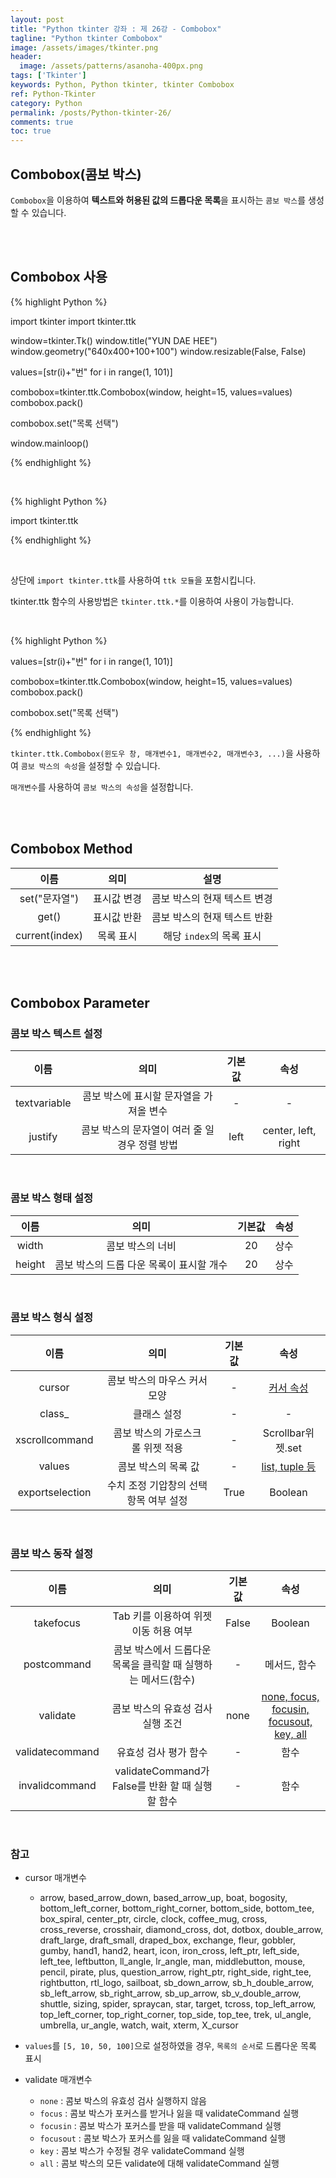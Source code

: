 ```yaml
---
layout: post
title: "Python tkinter 강좌 : 제 26강 - Combobox"
tagline: "Python tkinter Combobox"
image: /assets/images/tkinter.png
header:
  image: /assets/patterns/asanoha-400px.png
tags: ['Tkinter']
keywords: Python, Python tkinter, tkinter Combobox
ref: Python-Tkinter
category: Python
permalink: /posts/Python-tkinter-26/
comments: true
toc: true
---
```


## Combobox(콤보 박스)

`Combobox`을 이용하여 **텍스트와 허용된 값의 드롭다운 목록**을 표시하는 `콤보 박스`를 생성할 수 있습니다.

<br>
<br>

## Combobox 사용

{% highlight Python %}

import tkinter
import tkinter.ttk

window=tkinter.Tk()
window.title("YUN DAE HEE")
window.geometry("640x400+100+100")
window.resizable(False, False)

values=[str(i)+"번" for i in range(1, 101)] 

combobox=tkinter.ttk.Combobox(window, height=15, values=values)
combobox.pack()

combobox.set("목록 선택")

window.mainloop()

{% endhighlight %}

<br>

{% highlight Python %}

import tkinter.ttk

{% endhighlight %}

<br>

상단에 `import tkinter.ttk`를 사용하여 `ttk 모듈`을 포함시킵니다.

tkinter.ttk 함수의 사용방법은 `tkinter.ttk.*`를 이용하여 사용이 가능합니다.

<br>

{% highlight Python %}

values=[str(i)+"번" for i in range(1, 101)] 

combobox=tkinter.ttk.Combobox(window, height=15, values=values)
combobox.pack()

combobox.set("목록 선택")

{% endhighlight %}

`tkinter.ttk.Combobox(윈도우 창, 매개변수1, 매개변수2, 매개변수3, ...)`을 사용하여 `콤보 박스의 속성`을 설정할 수 있습니다.

`매개변수`를 사용하여 `콤보 박스의 속성`을 설정합니다.

<br>
<br>

## Combobox Method

|              이름              |       의미       |                       설명                      |
|:------------------------------:|:----------------:|:-----------------------------------------------:|
|     set("문자열")    |    표시값 변경 |       콤보 박스의 현재 텍스트 변경       |
|     get()    |    표시값 반환 |       콤보 박스의 현재 텍스트 반환       |
| current(index) |    목록 표시   | 해당 `index`의 목록 표시 |

<br>
<br>

## Combobox Parameter

### 콤보 박스 텍스트 설정

|      이름      |               의미               |      기본값      |                    속성                    |
|:--------------:|:--------------------------------:|:----------------:|:------------------------------------------:|
| textvariable | 콤보 박스에 표시할 문자열을 가져올 변수 | - | - |
| justify | 콤보 박스의 문자열이 여러 줄 일 경우 정렬 방법 | left | center, left, right |

<br>

### 콤보 박스 형태 설정

|      이름      |               의미               |      기본값      |                    속성                    |
|:--------------:|:--------------------------------:|:----------------:|:------------------------------------------:|
| width | 콤보 박스의 너비 | 20 | 상수 |
| height | 콤보 박스의 드롭 다운 목록이 표시할 개수 | 20 | 상수 |

<br>

### 콤보 박스 형식 설정

|   이름   |                           의미                          |     기본값    |                                          속성                                          |
|:--------:|:-------------------------------------------------------:|:-------------:|:--------------------------------------------------------------------------------------:|
|  cursor  |      콤보 박스의 마우스 커서 모양                 |       -       |                                    [커서 속성](#reference-1)                                   |
|  class_  |      클래스 설정                 |       -       |      -    |  
|   xscrollcommand  |          콤보 박스의 가로스크롤 위젯 적용            | - |          Scrollbar위젯.set |
|   values |            콤보 박스의 목록 값            | - |          [list, tuple 등](#reference-2)            |
|  exportselection |     수치 조정 기압창의 선택 항목 여부 설정   |    True    |      Boolean        |

<br>

### 콤보 박스 동작 설정

|         이름        |              의미              |         기본값        | 속성 |
|:-------------------:|:------------------------------:|:-----------------:|:----:|
|    takefocus |    Tab 키를 이용하여 위젯 이동 허용 여부  | False |  Boolean |
|    postcommand |    콤보 박스에서 드롭다운 목록을 클릭할 때 실행하는 메서드(함수)   | - |  메서드, 함수 |
|    validate |    콤보 박스의 유효성 검사 실행 조건  | none |  [none, focus, focusin, focusout, key, all](#reference-3) |
|    validatecommand |   유효성 검사 평가 함수  | - |  함수 |
|    invalidcommand |    validateCommand가 False를 반환 할 때 실행할 함수 | - |  함수  |

<br>

### 참고

<a id="reference-1"></a>

* cursor 매개변수

    - arrow, based_arrow_down, based_arrow_up, boat, bogosity, bottom_left_corner, bottom_right_corner, bottom_side, bottom_tee, box_spiral, center_ptr, circle, clock,	coffee_mug, cross, cross_reverse, crosshair, diamond_cross, dot, dotbox, double_arrow, draft_large, draft_small, draped_box, exchange, fleur, gobbler, gumby, hand1, hand2, heart, icon, iron_cross, left_ptr, left_side, left_tee, leftbutton, ll_angle, lr_angle, man, middlebutton, mouse, pencil, pirate, plus, question_arrow, right_ptr, right_side, right_tee, rightbutton, rtl_logo, sailboat, sb_down_arrow, sb_h_double_arrow, sb_left_arrow, sb_right_arrow, sb_up_arrow, sb_v_double_arrow, shuttle, sizing, spider, spraycan, star, target, tcross, top_left_arrow, top_left_corner, top_right_corner, top_side, top_tee, trek, ul_angle, umbrella, ur_angle, watch, wait, xterm, X_cursor

<a id="reference-2"></a>

* `values`를 `[5, 10, 50, 100]`으로 설정하였을 경우, `목록의 순서`로 드롭다운 목록 표시

<a id="reference-3"></a>

* validate 매개변수

    - `none` : 콤보 박스의 유효성 검사 실행하지 않음
    - `focus` : 콤보 박스가 포커스를 받거나 잃을 때 validateCommand 실행
    - `focusin` : 콤보 박스가 포커스를 받을 때 validateCommand 실행
    - `focusout` : 콤보 박스가 포커스를 잃을 때 validateCommand 실행
    - `key` : 콤보 박스가 수정될 경우 validateCommand 실행
    - `all` : 콤보 박스의 모든 validate에 대해 validateCommand 실행
